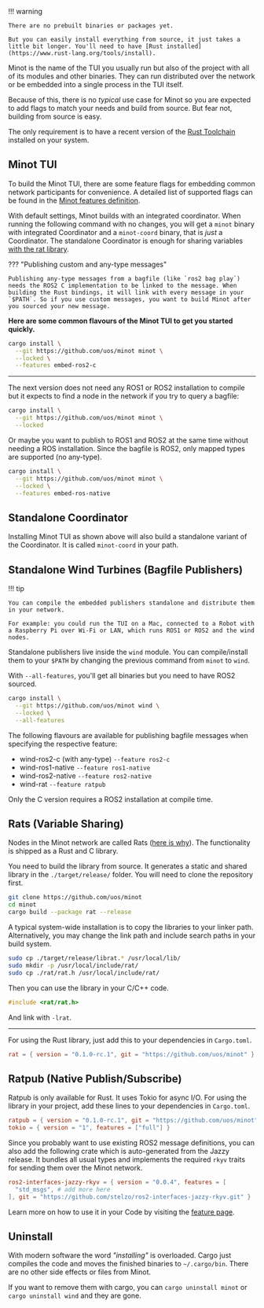 !!! warning

    There are no prebuilt binaries or packages yet.

    But you can easily install everything from source, it just takes a little bit longer. You'll need to have [Rust installed](https://www.rust-lang.org/tools/install).

Minot is the name of the TUI you usually run but also of the project with all of its modules and other binaries. They can run distributed over the network or be embedded into a single process in the TUI itself.

Because of this, there is no *typical* use case for Minot so you are expected to add flags to match your needs and build from source. But fear not, building from source is easy.


The only requirement is to have a recent version of the [Rust Toolchain](https://www.rust-lang.org/tools/install) installed on your system.

## Minot TUI

To build the Minot TUI, there are some feature flags for embedding common network participants for convenience. A detailed list of supported flags can be found in the [Minot features definition](https://github.com/uos/minot/blob/main/minot/Cargo.toml#L45).

With default settings, Minot builds with an integrated coordinator. When running the following command with no changes, you will get a `minot` binary with integrated Coordinator and a `minot-coord` binary, that is *just* a Coordinator. The standalone Coordinator is enough for sharing variables [with the rat library](./varshare.md#library).


??? "Publishing custom and any-type messages"

    Publishing any-type messages from a bagfile (like `ros2 bag play`) needs the ROS2 C implementation to be linked to the message. When building the Rust bindings, it will link with every message in your `$PATH`. So if you use custom messages, you want to build Minot after you sourced your new message.


**Here are some common flavours of the Minot TUI to get you started quickly.**

~~~bash title="(Recommended) With ROS2 publisher (+ any-type, needs sourced ROS2)"
cargo install \
  --git https://github.com/uos/minot minot \
  --locked \
  --features embed-ros2-c
~~~

---

The next version does not need any ROS1 or ROS2 installation to compile but it expects to find a node in the network if you try to query a bagfile:

~~~bash title="Minimal with embedded Coordinator"
cargo install \
  --git https://github.com/uos/minot minot \
  --locked
~~~

Or maybe you want to publish to ROS1 and ROS2 at the same time without needing a ROS installation. Since the bagfile is ROS2, only mapped types are supported (no any-type).

~~~bash title="With ROS1 and ROS2 publishers"
cargo install \
  --git https://github.com/uos/minot minot \
  --locked \
  --features embed-ros-native
~~~

## Standalone Coordinator

Installing Minot TUI as shown above will also build a standalone variant of the Coordinator. It is called `minot-coord` in your path.

<!-- The Minot Coordinator can work as a standalone static binary. To make it easy to start, there is a binary distribution for common operating system and architectures on GitHub. -->


## Standalone Wind Turbines (Bagfile Publishers)

!!! tip

    You can compile the embedded publishers standalone and distribute them in your network.

    For example: you could run the TUI on a Mac, connected to a Robot with a Raspberry Pi over Wi-Fi or LAN, which runs ROS1 or ROS2 and the wind nodes.


Standalone publishers live inside the `wind` module. You can compile/install them to your `$PATH` by changing the previous command from `minot` to `wind`.

With `--all-features`, you'll get all binaries but you need to have ROS2 sourced.

~~~bash title="Standalone Publishers (needs sourced ROS2)"
cargo install \
  --git https://github.com/uos/minot wind \
  --locked \
  --all-features
~~~

The following flavours are available for publishing bagfile messages when specifying the respective feature:

- wind-ros2-c (with any-type) `--feature ros2-c`
- wind-ros1-native `--feature ros1-native`
- wind-ros2-native `--feature ros2-native`
- wind-rat `--feature ratpub`

Only the C version requires a ROS2 installation at compile time.

## Rats (Variable Sharing)

Nodes in the Minot network are called Rats ([here is why](./lore.md)). The functionality is shipped as a Rust and C library.

<!-- You can get the precompiled shared or static library including the header file here. -->

You need to build the library from source. It generates a static and shared library in the `./target/release/` folder. You will need to clone the repository first.

~~~bash title="Build librat from source"
git clone https://github.com/uos/minot
cd minot
cargo build --package rat --release
~~~

A typical system-wide installation is to copy the libraries to your linker path. Alternatively, you may change the link path and include search paths in your build system.

~~~bash
sudo cp ./target/release/librat.* /usr/local/lib/
sudo mkdir -p /usr/local/include/rat/
sudo cp ./rat/rat.h /usr/local/include/rat/
~~~

Then you can use the library in your C/C++ code.
~~~C
#include <rat/rat.h>
~~~

And link with `-lrat`.

---

For using the Rust library, just add this to your dependencies in `Cargo.toml`.

~~~toml title="Cargo.toml"
rat = { version = "0.1.0-rc.1", git = "https://github.com/uos/minot" }
~~~

## Ratpub (Native Publish/Subscribe)

Ratpub is only available for Rust. It uses Tokio for async I/O.
For using the library in your project, add these lines to your dependencies in `Cargo.toml`.

~~~toml title="Cargo.toml"
ratpub = { version = "0.1.0-rc.1", git = "https://github.com/uos/minot" }
tokio = { version = "1", features = ["full"] }
~~~

Since you probably want to use existing ROS2 message definitions, you can also add the following crate which is auto-generated from the Jazzy release. It bundles all usual types and implements the required `rkyv` traits for sending them over the Minot network.

~~~toml title="Cargo.toml"
ros2-interfaces-jazzy-rkyv = { version = "0.0.4", features = [
  "std_msgs", # add more here
], git = "https://github.com/stelzo/ros2-interfaces-jazzy-rkyv.git" }
~~~

Learn more on how to use it in your Code by visiting the [feature page](./pubsub.md).


## Uninstall

With modern software the word *"installing"* is overloaded. Cargo just compiles the code and moves the finished binaries to `~/.cargo/bin`. There are no other side effects or files from Minot.

If you want to remove them with cargo, you can `cargo uninstall minot` or `cargo uninstall wind` and they are gone.
